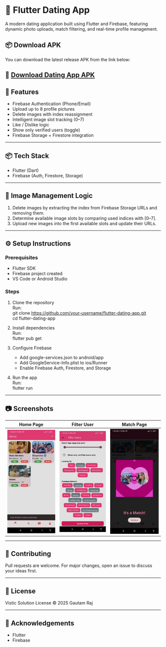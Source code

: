 # 💖 Flutter Dating App

A modern dating application built using Flutter and Firebase, featuring dynamic photo uploads, match filtering, and real-time profile management.


## 📦 Download APK

You can download the latest release APK from the link below:

🔗 **[Download Dating App APK](https://github.com/Gautam-Raaz/Dating_App/releases/download/v1.0.0/app-release.apk)**
---

## 🚀 Features

- Firebase Authentication (Phone/Email)
- Upload up to 8 profile pictures
- Delete images with index reassignment
- Intelligent image slot tracking (0–7)
- Like / Dislike logic
- Show only verified users (toggle)
- Firebase Storage + Firestore integration

---

## 📦 Tech Stack

- Flutter (Dart)
- Firebase (Auth, Firestore, Storage)

---

## 🧠 Image Management Logic

1. Delete images by extracting the index from Firebase Storage URLs and removing them.
2. Determine available image slots by comparing used indices with [0–7].
3. Upload new images into the first available slots and update their URLs.

---

## ⚙️ Setup Instructions

### Prerequisites

- Flutter SDK
- Firebase project created
- VS Code or Android Studio

### Steps

1. Clone the repository  
   Run:  
   git clone https://github.com/your-username/flutter-dating-app.git  
   cd flutter-dating-app

2. Install dependencies  
   Run:  
   flutter pub get

3. Configure Firebase  
   - Add google-services.json to android/app  
   - Add GoogleService-Info.plist to ios/Runner  
   - Enable Firebase Auth, Firestore, and Storage

4. Run the app  
   Run:  
   flutter run

---


## 📷 Screenshots

| Home Page | Filter User | Match Page |
|-----------|-------------|------------|
| ![Home](screenshots/home.jpeg) | ![Filter](screenshots/filter_user.jpeg) | ![Match](screenshots/match.jpeg)

---

## 🤝 Contributing

Pull requests are welcome. For major changes, open an issue to discuss your ideas first.

---

## 📄 License

Vistic Solution License © 2025 Gautam Raj

---

## 🙏 Acknowledgements

- Flutter
- Firebase
